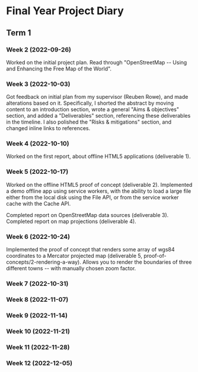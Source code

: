 # Final Year Project Diary

## Term 1

### Week 2 (2022-09-26)

Worked on the initial project plan. Read through "OpenStreetMap -- Using and Enhancing the Free Map of the World".

### Week 3 (2022-10-03)

Got feedback on initial plan from my supervisor (Reuben Rowe), and made alterations based on it. Specifically, I shorted the abstract by moving content to an introduction section, wrote a general "Aims & objectives" section, and added a "Deliverables" section, referencing these deliverables in the timeline. I also polished the "Risks & mitigations" section, and changed inline links to references.

### Week 4 (2022-10-10)

Worked on the first report, about offline HTML5 applications (deliverable 1).

### Week 5 (2022-10-17)

Worked on the offline HTML5 proof of concept (deliverable 2). Implemented a demo offline app using service workers, with the ability to load a large file either from the local disk using the File API, or from the service worker cache with the Cache API.

Completed report on OpenStreetMap data sources (deliverable 3). Completed report on map projections (deliverable 4).

### Week 6 (2022-10-24)

Implemented the proof of concept that renders some array of wgs84 coordinates to a Mercator projected map (deliverable 5, proof-of-concepts/2-rendering-a-way). Allows you to render the boundaries of three different towns -- with manually chosen zoom factor.

### Week 7 (2022-10-31)

### Week 8 (2022-11-07)

### Week 9 (2022-11-14)

### Week 10 (2022-11-21)

### Week 11 (2022-11-28)

### Week 12 (2022-12-05)